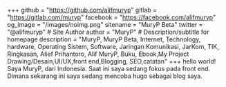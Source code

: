 +++
  github = "https://github.com/alifmuryp"
  gitlab = "https://gitlab.com/muryp"
  facebook = "https://facebook.com/alifmuryp"
  og_image = "/images/noimg.png"
  sitename = "MuryP Beta"
  twitter = "@alifmuryp"
    # Site Author
    author = "MuryP"
    # Description/subtitle for homepage
    description = "MuryP, MuryP Beta, Internet, Technology, hardware, Operating Sistem, Software, Jaringan Komunikasi, JarKom, TIK, Ringkasan, Alief Prihantoro, Alif MuryP, Buku, Ebook,My Project Drawing/Desain,UI/UX,front end,Blogging, SEO,catatan"
+++
hello world!
Saya MuryP, dari Indonesia. Saat ini saya sedang fokus pada front end. Dimana sekarang ini saya sedang mencoba hugo sebagai blog saya.